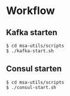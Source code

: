 # Workflow

## Kafka starten

    $ cd msa-utils/scripts
    $ ./kafka-start.sh

## Consul starten

    $ cd msa-utils/scripts
    $ ./consul-start.sh
